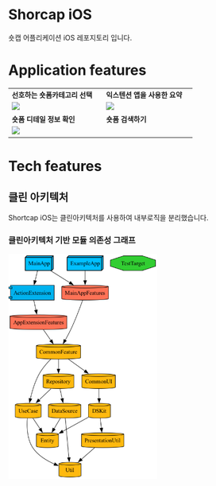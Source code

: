 # Shorcap iOS

숏캡 어플리케이션 iOS 레포지토리 입니다.

# Application features

<table>
    <tr>
        <td>
            <b>선호하는 숏폼카테고리 선택<b/>
        <td/>
        <td>
            <b>익스텐션 앱을 사용한 요약<b/>
        <td/>
    <tr/>
    <tr>
        <td>
            <img src="https://github.com/user-attachments/assets/0b37db05-d2ca-4cfd-bda3-0c01c7a89c0c" width=300 />
        <td/>
        <td>
            <img src="https://github.com/user-attachments/assets/29df6a74-d4eb-491c-9019-0746e8df3a83" width=300 />
        <td/>
    <tr/>
    <tr>
        <td>
            <b>숏폼 디테일 정보 확인<b/>
        <td/>
        <td>
            <b>숏폼 검색하기<b/>
        <td/>
    <tr/>
    <tr>
        <td>
            <img src="https://github.com/user-attachments/assets/fb6fa297-825b-4280-bcf8-aa9f89cbe36f" width=300 />
        <td/>
        <td><td/>
    <tr/>
<table/>


# Tech features

## 클린 아키텍처

Shortcap iOS는 클린아키텍처를 사용하여 내부로직을 분리했습니다.

### 클린아키텍처 기반 모듈 의존성 그래프
<img src="https://github.com/HongikGraduationProject/Frontend/blob/develop/Docs/ModuleDependency/graph.png" width=300>
